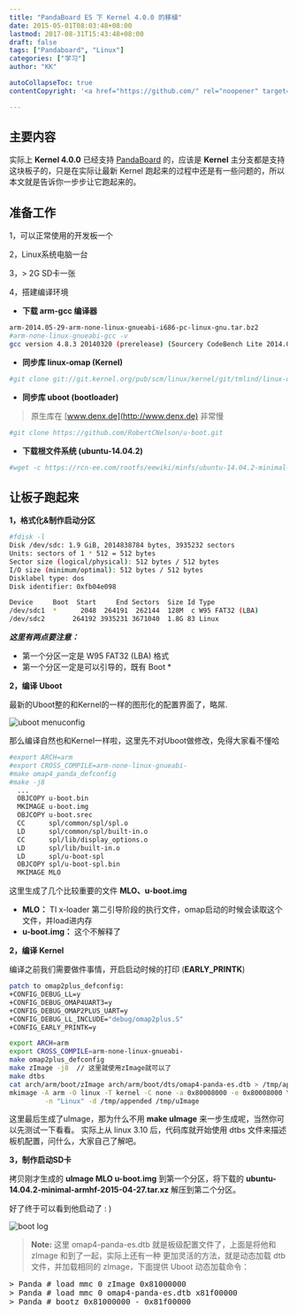 ```yaml
---
title: "PandaBoard ES 下 Kernel 4.0.0 的移植"
date: 2015-05-01T08:03:48+08:00
lastmod: 2017-08-31T15:43:48+08:00
draft: false
tags: ["Pandaboard", "Linux"]
categories: ["学习"]
author: "KK"

autoCollapseToc: true
contentCopyright: '<a href="https://github.com/" rel="noopener" target="_blank">MIT</a>'

---
```



## 主要内容

实际上 **Kernel 4.0.0** 已经支持 [PandaBoard](http://pandaboard.org) 的，应该是 **Kernel** 主分支都是支持这块板子的，只是在实际让最新 Kernel 跑起来的过程中还是有一些问题的，所以本文就是告诉你一步步让它跑起来的。


## 准备工作  

1，可以正常使用的开发板一个

2，Linux系统电脑一台

3，> 2G SD卡一张

4，搭建编译环境

 - **下载 arm-gcc 编译器**


```bash
arm-2014.05-29-arm-none-linux-gnueabi-i686-pc-linux-gnu.tar.bz2
#arm-none-linux-gnueabi-gcc -v
gcc version 4.8.3 20140320 (prerelease) (Sourcery CodeBench Lite 2014.05-29)
```

 - **同步库 linux-omap (Kernel)**

```bash
#git clone git://git.kernel.org/pub/scm/linux/kernel/git/tmlind/linux-omap.git
```

 - **同步库 uboot (bootloader)**

 > 原生库在  [www.denx.de](http://www.denx.de) 非常慢

```bash
#git clone https://github.com/RobertCNelson/u-boot.git
```

 - **下载根文件系统 (ubuntu-14.04.2)**

```bash
#wget -c https://rcn-ee.com/rootfs/eewiki/minfs/ubuntu-14.04.2-minimal-armhf-2015-04-27.tar.xz
```

## 让板子跑起来


 **1，格式化&制作启动分区**

```bash
#fdisk -l
Disk /dev/sdc: 1.9 GiB, 2014838784 bytes, 3935232 sectors
Units: sectors of 1 * 512 = 512 bytes
Sector size (logical/physical): 512 bytes / 512 bytes
I/O size (minimum/optimal): 512 bytes / 512 bytes
Disklabel type: dos
Disk identifier: 0xfb04e098

Device     Boot  Start     End Sectors  Size Id Type
/dev/sdc1  *      2048  264191  262144  128M  c W95 FAT32 (LBA)
/dev/sdc2       264192 3935231 3671040  1.8G 83 Linux
```

***这里有两点要注意：***

 - 第一个分区一定是 W95 FAT32 (LBA) 格式
 - 第一个分区一定是可以引导的，既有 Boot *

**2，编译 Uboot**

最新的Uboot整的和Kernel的一样的图形化的配置界面了，略屌.

![uboot menuconfig](http://7xigc2.com1.z0.glb.clouddn.com/build-new-kernel-on-pandaboard-p1.png)

那么编译自然也和Kernel一样啦，这里先不对Uboot做修改，免得大家看不懂哈

```bash
#export ARCH=arm
#export CROSS_COMPILE=arm-none-linux-gnueabi-
#make omap4_panda_defconfig
#make -j8
  ...
  OBJCOPY u-boot.bin
  MKIMAGE u-boot.img
  OBJCOPY u-boot.srec
  CC      spl/common/spl/spl.o
  LD      spl/common/spl/built-in.o
  CC      spl/lib/display_options.o
  LD      spl/lib/built-in.o
  LD      spl/u-boot-spl
  OBJCOPY spl/u-boot-spl.bin
  MKIMAGE MLO
```

这里生成了几个比较重要的文件  **MLO、u-boot.img**

 - **MLO：** TI x-loader 第二引导阶段的执行文件，omap启动的时候会读取这个文件，并load进内存
 - **u-boot.img：** 这个不解释了

**2，编译 Kernel**

编译之前我们需要做件事情，开启启动时候的打印 (**EARLY_PRINTK**)

```bash
patch to omap2plus_defconfig:
+CONFIG_DEBUG_LL=y
+CONFIG_DEBUG_OMAP4UART3=y
+CONFIG_DEBUG_OMAP2PLUS_UART=y
+CONFIG_DEBUG_LL_INCLUDE="debug/omap2plus.S"
+CONFIG_EARLY_PRINTK=y
```

```bash
export ARCH=arm
export CROSS_COMPILE=arm-none-linux-gnueabi-
make omap2plus_defconfig
make zImage -j8  // 这里就使用zImage就可以了
make dtbs
cat arch/arm/boot/zImage arch/arm/boot/dts/omap4-panda-es.dtb > /tmp/appended
mkimage -A arm -O linux -T kernel -C none -a 0x80008000 -e 0x80008000 \
         -n "Linux" -d /tmp/appended /tmp/uImage
```

这里最后生成了uImage，那为什么不用 **make uImage** 来一步生成呢，当然你可以先测试一下看看。
实际上从 linux 3.10 后，代码库就开始使用 dtbs 文件来描述板机配置，问什么，大家自己了解吧。

**3，制作启动SD卡**

拷贝刚才生成的 **uImage MLO u-boot.img** 到第一个分区，将下载的 **ubuntu-14.04.2-minimal-armhf-2015-04-27.tar.xz** 解压到第二个分区。

好了终于可以看到他启动了 : )

![boot log](https://img.kkdoit.com/blog/build-new-kernel-on-pandaboard-p2.png)

> **Note:**
> 这里 omap4-panda-es.dtb 就是板级配置文件了，上面是将他和 zImage 和到了一起，实际上还有一种
> 更加灵活的方法，就是动态加载 dtb 文件，并加载相同的 zImage，下面提供 Uboot 动态加载命令：

<pre class="prettyprint">
> Panda # load mmc 0 zImage 0x81000000
> Panda # load mmc 0 omap4-panda-es.dtb x81f00000
> Panda # bootz 0x81000000 - 0x81f00000
</pre>


